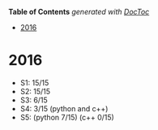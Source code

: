 <!-- START doctoc generated TOC please keep comment here to allow auto update -->
<!-- DON'T EDIT THIS SECTION, INSTEAD RE-RUN doctoc TO UPDATE -->

**Table of Contents** _generated with [DocToc](https://github.com/thlorenz/doctoc)_

-   [2016](#2016)

<!-- END doctoc generated TOC please keep comment here to allow auto update -->

# 2016

-   S1: 15/15
-   S2: 15/15
-   S3: 6/15
-   S4: 3/15 (python and c++)
-   S5: (python 7/15) (c++ 0/15)
